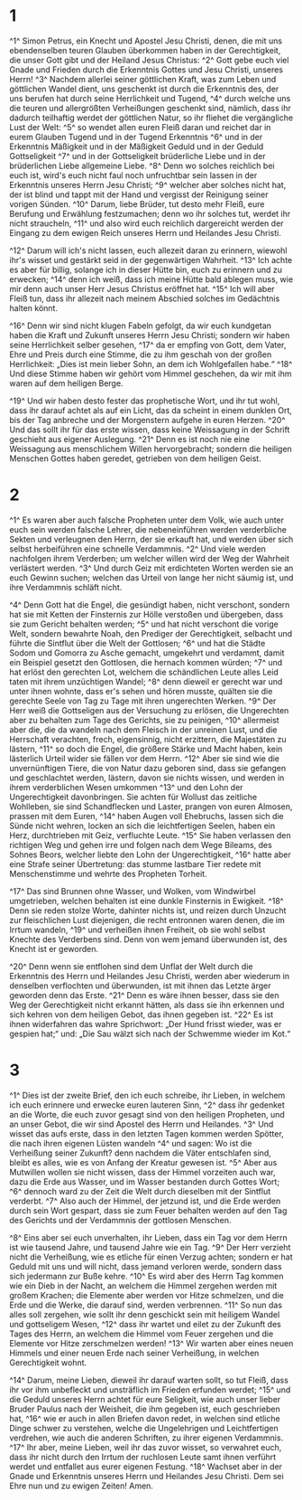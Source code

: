 # 1
^1^ Simon Petrus, ein Knecht und Apostel Jesu Christi, denen, die mit uns ebendenselben teuren Glauben überkommen haben in der Gerechtigkeit, die unser Gott gibt und der Heiland Jesus Christus: ^2^ Gott gebe euch viel Gnade und Frieden durch die Erkenntnis Gottes und Jesu Christi, unseres Herrn! ^3^ Nachdem allerlei seiner göttlichen Kraft, was zum Leben und göttlichen Wandel dient, uns geschenkt ist durch die Erkenntnis des, der uns berufen hat durch seine Herrlichkeit und Tugend, ^4^ durch welche uns die teuren und allergrößten Verheißungen geschenkt sind, nämlich, dass ihr dadurch teilhaftig werdet der göttlichen Natur, so ihr fliehet die vergängliche Lust der Welt: ^5^ so wendet allen euren Fleiß daran und reichet dar in eurem Glauben Tugend und in der Tugend Erkenntnis ^6^ und in der Erkenntnis Mäßigkeit und in der Mäßigkeit Geduld und in der Geduld Gottseligkeit ^7^ und in der Gottseligkeit brüderliche Liebe und in der brüderlichen Liebe allgemeine Liebe. ^8^ Denn wo solches reichlich bei euch ist, wird's euch nicht faul noch unfruchtbar sein lassen in der Erkenntnis unseres Herrn Jesu Christi; ^9^ welcher aber solches nicht hat, der ist blind und tappt mit der Hand und vergisst der Reinigung seiner vorigen Sünden. ^10^ Darum, liebe Brüder, tut desto mehr Fleiß, eure Berufung und Erwählung festzumachen; denn wo ihr solches tut, werdet ihr nicht straucheln, ^11^ und also wird euch reichlich dargereicht werden der Eingang zu dem ewigen Reich unseres Herrn und Heilandes Jesu Christi. 

^12^ Darum will ich's nicht lassen, euch allezeit daran zu erinnern, wiewohl ihr's wisset und gestärkt seid in der gegenwärtigen Wahrheit. ^13^ Ich achte es aber für billig, solange ich in dieser Hütte bin, euch zu erinnern und zu erwecken; ^14^ denn ich weiß, dass ich meine Hütte bald ablegen muss, wie mir denn auch unser Herr Jesus Christus eröffnet hat. ^15^ Ich will aber Fleiß tun, dass ihr allezeit nach meinem Abschied solches im Gedächtnis halten könnt. 

^16^ Denn wir sind nicht klugen Fabeln gefolgt, da wir euch kundgetan haben die Kraft und Zukunft unseres Herrn Jesu Christi; sondern wir haben seine Herrlichkeit selber gesehen, ^17^ da er empfing von Gott, dem Vater, Ehre und Preis durch eine Stimme, die zu ihm geschah von der großen Herrlichkeit: „Dies ist mein lieber Sohn, an dem ich Wohlgefallen habe.“ ^18^ Und diese Stimme haben wir gehört vom Himmel geschehen, da wir mit ihm waren auf dem heiligen Berge. 

^19^ Und wir haben desto fester das prophetische Wort, und ihr tut wohl, dass ihr darauf achtet als auf ein Licht, das da scheint in einem dunklen Ort, bis der Tag anbreche und der Morgenstern aufgehe in euren Herzen. ^20^ Und das sollt ihr für das erste wissen, dass keine Weissagung in der Schrift geschieht aus eigener Auslegung. ^21^ Denn es ist noch nie eine Weissagung aus menschlichem Willen hervorgebracht; sondern die heiligen Menschen Gottes haben geredet, getrieben von dem heiligen Geist.
# 2
^1^ Es waren aber auch falsche Propheten unter dem Volk, wie auch unter euch sein werden falsche Lehrer, die nebeneinführen werden verderbliche Sekten und verleugnen den Herrn, der sie erkauft hat, und werden über sich selbst herbeiführen eine schnelle Verdammnis. ^2^ Und viele werden nachfolgen ihrem Verderben; um welcher willen wird der Weg der Wahrheit verlästert werden. ^3^ Und durch Geiz mit erdichteten Worten werden sie an euch Gewinn suchen; welchen das Urteil von lange her nicht säumig ist, und ihre Verdammnis schläft nicht. 

^4^ Denn Gott hat die Engel, die gesündigt haben, nicht verschont, sondern hat sie mit Ketten der Finsternis zur Hölle verstoßen und übergeben, dass sie zum Gericht behalten werden; ^5^ und hat nicht verschont die vorige Welt, sondern bewahrte Noah, den Prediger der Gerechtigkeit, selbacht und führte die Sintflut über die Welt der Gottlosen; ^6^ und hat die Städte Sodom und Gomorra zu Asche gemacht, umgekehrt und verdammt, damit ein Beispiel gesetzt den Gottlosen, die hernach kommen würden; ^7^ und hat erlöst den gerechten Lot, welchem die schändlichen Leute alles Leid taten mit ihrem unzüchtigen Wandel; ^8^ denn dieweil er gerecht war und unter ihnen wohnte, dass er's sehen und hören musste, quälten sie die gerechte Seele von Tag zu Tage mit ihren ungerechten Werken. ^9^ Der Herr weiß die Gottseligen aus der Versuchung zu erlösen, die Ungerechten aber zu behalten zum Tage des Gerichts, sie zu peinigen, ^10^ allermeist aber die, die da wandeln nach dem Fleisch in der unreinen Lust, und die Herrschaft verachten, frech, eigensinnig, nicht erzittern, die Majestäten zu lästern, ^11^ so doch die Engel, die größere Stärke und Macht haben, kein lästerlich Urteil wider sie fällen vor dem Herrn. ^12^ Aber sie sind wie die unvernünftigen Tiere, die von Natur dazu geboren sind, dass sie gefangen und geschlachtet werden, lästern, davon sie nichts wissen, und werden in ihrem verderblichen Wesen umkommen ^13^ und den Lohn der Ungerechtigkeit davonbringen. Sie achten für Wollust das zeitliche Wohlleben, sie sind Schandflecken und Laster, prangen von euren Almosen, prassen mit dem Euren, ^14^ haben Augen voll Ehebruchs, lassen sich die Sünde nicht wehren, locken an sich die leichtfertigen Seelen, haben ein Herz, durchtrieben mit Geiz, verfluchte Leute. ^15^ Sie haben verlassen den richtigen Weg und gehen irre und folgen nach dem Wege Bileams, des Sohnes Beors, welcher liebte den Lohn der Ungerechtigkeit, ^16^ hatte aber eine Strafe seiner Übertretung: das stumme lastbare Tier redete mit Menschenstimme und wehrte des Propheten Torheit. 

^17^ Das sind Brunnen ohne Wasser, und Wolken, vom Windwirbel umgetrieben, welchen behalten ist eine dunkle Finsternis in Ewigkeit. ^18^ Denn sie reden stolze Worte, dahinter nichts ist, und reizen durch Unzucht zur fleischlichen Lust diejenigen, die recht entronnen waren denen, die im Irrtum wandeln, ^19^ und verheißen ihnen Freiheit, ob sie wohl selbst Knechte des Verderbens sind. Denn von wem jemand überwunden ist, des Knecht ist er geworden. 

^20^ Denn wenn sie entflohen sind dem Unflat der Welt durch die Erkenntnis des Herrn und Heilandes Jesu Christi, werden aber wiederum in denselben verflochten und überwunden, ist mit ihnen das Letzte ärger geworden denn das Erste. ^21^ Denn es wäre ihnen besser, dass sie den Weg der Gerechtigkeit nicht erkannt hätten, als dass sie ihn erkennen und sich kehren von dem heiligen Gebot, das ihnen gegeben ist. ^22^ Es ist ihnen widerfahren das wahre Sprichwort: „Der Hund frisst wieder, was er gespien hat;“ und: „Die Sau wälzt sich nach der Schwemme wieder im Kot.“
# 3
^1^ Dies ist der zweite Brief, den ich euch schreibe, ihr Lieben, in welchem ich euch erinnere und erwecke euren lauteren Sinn, ^2^ dass ihr gedenket an die Worte, die euch zuvor gesagt sind von den heiligen Propheten, und an unser Gebot, die wir sind Apostel des Herrn und Heilandes. ^3^ Und wisset das aufs erste, dass in den letzten Tagen kommen werden Spötter, die nach ihren eigenen Lüsten wandeln ^4^ und sagen: Wo ist die Verheißung seiner Zukunft? denn nachdem die Väter entschlafen sind, bleibt es alles, wie es von Anfang der Kreatur gewesen ist. ^5^ Aber aus Mutwillen wollen sie nicht wissen, dass der Himmel vorzeiten auch war, dazu die Erde aus Wasser, und im Wasser bestanden durch Gottes Wort; ^6^ dennoch ward zu der Zeit die Welt durch dieselben mit der Sintflut verderbt. ^7^ Also auch der Himmel, der jetzund ist, und die Erde werden durch sein Wort gespart, dass sie zum Feuer behalten werden auf den Tag des Gerichts und der Verdammnis der gottlosen Menschen. 

^8^ Eins aber sei euch unverhalten, ihr Lieben, dass ein Tag vor dem Herrn ist wie tausend Jahre, und tausend Jahre wie ein Tag. ^9^ Der Herr verzieht nicht die Verheißung, wie es etliche für einen Verzug achten; sondern er hat Geduld mit uns und will nicht, dass jemand verloren werde, sondern dass sich jedermann zur Buße kehre. ^10^ Es wird aber des Herrn Tag kommen wie ein Dieb in der Nacht, an welchem die Himmel zergehen werden mit großem Krachen; die Elemente aber werden vor Hitze schmelzen, und die Erde und die Werke, die darauf sind, werden verbrennen. ^11^ So nun das alles soll zergehen, wie sollt ihr denn geschickt sein mit heiligem Wandel und gottseligem Wesen, ^12^ dass ihr wartet und eilet zu der Zukunft des Tages des Herrn, an welchem die Himmel vom Feuer zergehen und die Elemente vor Hitze zerschmelzen werden! ^13^ Wir warten aber eines neuen Himmels und einer neuen Erde nach seiner Verheißung, in welchen Gerechtigkeit wohnt. 

^14^ Darum, meine Lieben, dieweil ihr darauf warten sollt, so tut Fleiß, dass ihr vor ihm unbefleckt und unsträflich im Frieden erfunden werdet; ^15^ und die Geduld unseres Herrn achtet für eure Seligkeit, wie auch unser lieber Bruder Paulus nach der Weisheit, die ihm gegeben ist, euch geschrieben hat, ^16^ wie er auch in allen Briefen davon redet, in welchen sind etliche Dinge schwer zu verstehen, welche die Ungelehrigen und Leichtfertigen verdrehen, wie auch die anderen Schriften, zu ihrer eigenen Verdammnis. ^17^ Ihr aber, meine Lieben, weil ihr das zuvor wisset, so verwahret euch, dass ihr nicht durch den Irrtum der ruchlosen Leute samt ihnen verführt werdet und entfallet aus eurer eigenen Festung. ^18^ Wachset aber in der Gnade und Erkenntnis unseres Herrn und Heilandes Jesu Christi. Dem sei Ehre nun und zu ewigen Zeiten! Amen.